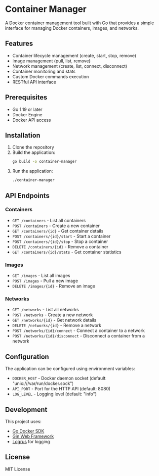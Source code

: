 # Container Manager

A Docker container management tool built with Go that provides a simple interface for managing Docker containers, images, and networks.

## Features

- Container lifecycle management (create, start, stop, remove)
- Image management (pull, list, remove)
- Network management (create, list, connect, disconnect)
- Container monitoring and stats
- Custom Docker commands execution
- RESTful API interface

## Prerequisites

- Go 1.19 or later
- Docker Engine
- Docker API access

## Installation

1. Clone the repository
2. Build the application:
   ```bash
   go build -o container-manager
   ```
3. Run the application:
   ```bash
   ./container-manager
   ```

## API Endpoints

### Containers
- `GET /containers` - List all containers
- `POST /containers` - Create a new container
- `GET /containers/{id}` - Get container details
- `POST /containers/{id}/start` - Start a container
- `POST /containers/{id}/stop` - Stop a container
- `DELETE /containers/{id}` - Remove a container
- `GET /containers/{id}/stats` - Get container statistics

### Images
- `GET /images` - List all images
- `POST /images` - Pull a new image
- `DELETE /images/{id}` - Remove an image

### Networks
- `GET /networks` - List all networks
- `POST /networks` - Create a new network
- `GET /networks/{id}` - Get network details
- `DELETE /networks/{id}` - Remove a network
- `POST /networks/{id}/connect` - Connect a container to a network
- `POST /networks/{id}/disconnect` - Disconnect a container from a network

## Configuration

The application can be configured using environment variables:

- `DOCKER_HOST` - Docker daemon socket (default: "unix:///var/run/docker.sock")
- `API_PORT` - Port for the HTTP API (default: 8080)
- `LOG_LEVEL` - Logging level (default: "info")

## Development

This project uses:
- [Go Docker SDK](https://pkg.go.dev/github.com/docker/docker/client)
- [Gin Web Framework](https://github.com/gin-gonic/gin)
- [Logrus](https://github.com/sirupsen/logrus) for logging

## License

MIT License
